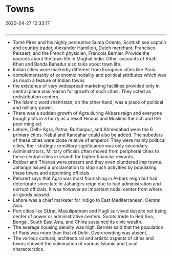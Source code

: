 # Towns
2020-04-27 12:33:17
```toc
```
---

-   Tome Pires and his highly perceptive Suma Orienta, Scottish sea captain and country trader, Alexander Hamilton, Dutch merchant, Francisco Pelsaert, and the French physician, Francois Bernier. Provide the sources about the town life in Mughal India. Other accounts of Khafi Khan and Banda Bahadur also talks about town life.
-   Indian cities were markedly different from European cities like Paris.
-   complementarity of economic nodality and political attributes which was as much a feature of Indian towns
-   the existence of very widespread marketing facilities provided only in central place was reason for growth of such cities. They acted as redistribution centers.
-   The Islamic word shahristan, on the other hand, was a place of political and military power.
-   There was a sudden growth of Agra during Akbars reign and everyone bough plots in a hurry as a result Hindus and Muslims the rich and the poor mingled.
-   Lahore, Delhi-Agra, Patna, Burhanpur, and Ahmedabad were the 6 primary cities. Kabul and Kandahar could also be added. The subedars of these cities were close relative of emperor. They were mainly political cities, their strategic ormilitary significance was only secondary.
-   Administrators, Military officials often moved from peripheral cities to these central cities in search for higher financial rewards.
-   Robber and Thieves were present and they even plundered imp towns. Jahangir issued a proclamation to stop such activities by populating these towns and appointing officials.
-   Pelsaert says that Agra was most flourishing in Akbars reign but had deteriorate since late in Jahangirs reign due to bad administration and corrupt officials. It was however an important nodal center from where all goods passed.
-   Lahore was a chief marketer for Indigo to East Mediterranean, Central Asia.
-   Port cities like SUrat, Masulipatnam and Hugli survived despite not being center of power or administrative centers. Surats trade to Red Sea, Bengal, South East Asia, and China sustained its civic wealth.
-   The average housing density was high. Bernier said that the population of Paris was more than that of Delhi. Overcrowding was absent.
-   The various cultural, architectural and artistic aspects of cities and towns showed the culmination of various Islamic and Local characterstics.




